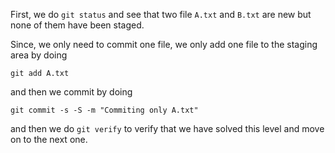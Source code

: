 First, we do `git status` and see that two file `A.txt` and `B.txt` are new but none of them have been staged.

Since, we only need to commit one file, we only add one file to the staging area by doing 

```
git add A.txt
```

and then we commit by doing

```
git commit -s -S -m "Commiting only A.txt"
```

and then we do `git verify` to verify that we have solved this level and move on to the next one.